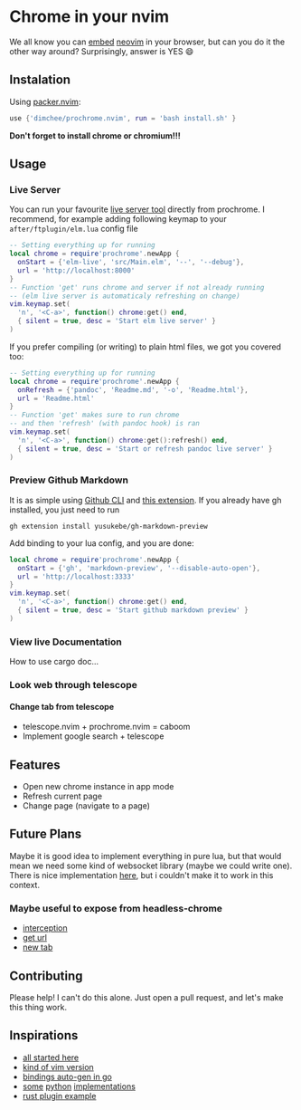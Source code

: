 # Chrome in your nvim
We all know you can
[embed](https://github.com/glacambre/firenvim)
[neovim](https://github.com/rhysd/NyaoVim)
in your browser, but can you do it the other way around?
Surprisingly, answer is YES :smile:

## Instalation

Using [packer.nvim](https://github.com/wbthomason/packer.nvim):
```lua
use {'dimchee/prochrome.nvim', run = 'bash install.sh' }
```
**Don't forget to install chrome or chromium!!!**

## Usage

### Live Server

You can run your favourite
[live server tool](https://github.com/wking-io/elm-live) directly from prochrome.
I recommend, for example adding following keymap to your `after/ftplugin/elm.lua` config file
```lua
-- Setting everything up for running
local chrome = require'prochrome'.newApp {
  onStart = {'elm-live', 'src/Main.elm', '--', '--debug'},
  url = 'http://localhost:8000'
}
-- Function 'get' runs chrome and server if not already running
-- (elm live server is automaticaly refreshing on change)
vim.keymap.set(
  'n', '<C-a>', function() chrome:get() end,
  { silent = true, desc = 'Start elm live server' }
)
```
If you prefer compiling (or writing) to plain html files, we got you covered too:
```lua
-- Setting everything up for running
local chrome = require'prochrome'.newApp {
  onRefresh = {'pandoc', 'Readme.md', '-o', 'Readme.html'},
  url = 'Readme.html'
}
-- Function 'get' makes sure to run chrome
-- and then 'refresh' (with pandoc hook) is ran
vim.keymap.set(
  'n', '<C-a>', function() chrome:get():refresh() end,
  { silent = true, desc = 'Start or refresh pandoc live server' }
)
```

### Preview Github Markdown

It is as simple using
[Github CLI](https://cli.github.com/) and
[this extension](https://github.com/yusukebe/gh-markdown-preview).
If you already have gh installed, you just need to run
```
gh extension install yusukebe/gh-markdown-preview
```
Add binding to your lua config, and you are done:
```lua
local chrome = require'prochrome'.newApp {
  onStart = {'gh', 'markdown-preview', '--disable-auto-open'},
  url = 'http://localhost:3333'
}
vim.keymap.set(
  'n', '<C-a>', function() chrome:get() end,
  { silent = true, desc = 'Start github markdown preview' }
)
```

### View live Documentation

How to use cargo doc...

### Look web through telescope

#### Change tab from telescope

- telescope.nvim + prochrome.nvim = caboom
- Implement google search + telescope

## Features

- Open new chrome instance in app mode
- Refresh current page
- Change page (navigate to a page)

## Future Plans

Maybe it is good idea to implement everything in pure lua,
but that would mean we need some kind of websocket library
(maybe we could write one). There is nice implementation
[here](https://github.com/jbyuki/instant.nvim),
but i couldn't make it to work in this context.

### Maybe useful to expose from headless-chrome
- [interception](https://docs.rs/headless_chrome/latest/headless_chrome/browser/tab/struct.Tab.html#method.enable_request_interception)
- [get url](https://docs.rs/headless_chrome/latest/headless_chrome/browser/tab/struct.Tab.html#method.get_url) 
- [new tab](https://docs.rs/headless_chrome/latest/headless_chrome/browser/struct.Browser.html#method.new_tab)

## Contributing

Please help! I can't do this alone. Just open a pull request,
and let's make this thing work.

## Inspirations

- [all started here](https://github.com/atroche/rust-headless-chrome)
- [kind of vim version](https://github.com/carlosrocha/vim-chrome-devtools)
- [bindings auto-gen in go](https://github.com/mafredri/cdp/tree/main/cmd/cdpgen)
- [some](https://github.com/pyppeteer/pyppeteer)
[python](https://github.com/fate0/pychrome)
[implementations](https://github.com/iiSeymour/chromote)
- [rust plugin example](https://github.com/michaelb/sniprun)
